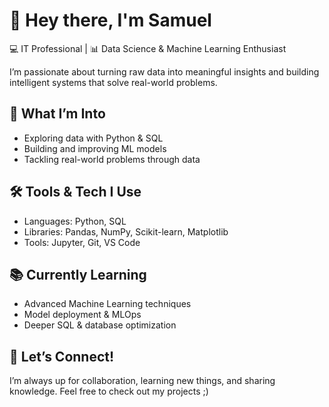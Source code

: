 # 👋 Hey there, I'm Samuel 

💻 IT Professional | 📊 Data Science & Machine Learning Enthusiast

I’m passionate about turning raw data into meaningful insights and building intelligent systems that solve real-world problems.

## 🚀 What I’m Into
- Exploring data with Python & SQL
- Building and improving ML models
- Tackling real-world problems through data

## 🛠️ Tools & Tech I Use
- Languages: Python, SQL
- Libraries: Pandas, NumPy, Scikit-learn, Matplotlib
- Tools: Jupyter, Git, VS Code

## 📚 Currently Learning
- Advanced Machine Learning techniques
- Model deployment & MLOps
- Deeper SQL & database optimization

## 🤝 Let’s Connect!
I’m always up for collaboration, learning new things, and sharing knowledge. Feel free to check out my projects ;)

